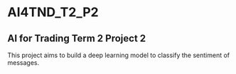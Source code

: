 # AI4TND_T2_P2
## AI for Trading Term 2 Project 2
This project aims to build a deep learning model to classify the sentiment of messages.
